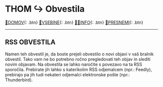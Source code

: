 # THOM ↪ Obvestila

[🏡DOMOV](../index.md){: .btn}
[📝VSEBINE](../Vsebine/index.md){: .btn}
[👨‍🎓INFO](../info.md){: .btn}
[💾PRESNEMI](../Presnemi/index.md){: .btn}

---

## RSS OBVESTILA

Namen teh obvestil je, da boste prejeli obvestilo o novi objavi v vaš bralnik obvestil. Tako vam ne bo potrebno ročno pregledovati teh objav in slediti novim objavam. Na obvestila se lahko naročite s povezavo na ta RSS sporočila. Prebirate jih lahko s katerikolim RSS odjemalcem (npr.: Feedly), prebirajo pa jih tudi nekateri odjemalci elektronske pošte (npr.: Thunderbird).
